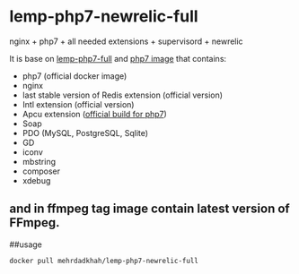 # lemp-php7-newrelic-full
nginx + php7 + all needed extensions + supervisord + newrelic


It is base on [lemp-php7-full](https://hub.docker.com/r/mehrdadkhah/lemp-php7-full) and [php7 image](https://hub.docker.com/r/mehrdadkhah/php7) that contains:
 
 - php7 (official docker image)
 - nginx
 - last stable version of Redis extension (official version)
 - Intl extension (official version)
 - Apcu extension ([official build for php7](https://pecl.php.net/package/APCu))
 - Soap
 - PDO (MySQL, PostgreSQL, Sqlite)
 - GD
 - iconv
 - mbstring
 - composer
 - xdebug

and in ffmpeg tag image contain latest version of FFmpeg.
----------
##usage

    docker pull mehrdadkhah/lemp-php7-newrelic-full
